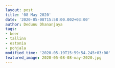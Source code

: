 ```yaml
---
layout: post
title: '08 May 2020'
date: '2020-05-08T15:58:00.002+03:00'
author: Dedunu Dhananjaya
tags:
- beer
- tallinn
- estonia
- pohjala
modified_time: '2020-05-19T15:59:54.245+03:00'
featured_image: 2020-05-08-08-may-2020.jpg
---
```

